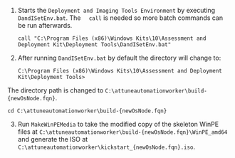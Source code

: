 1. Starts the `Deployment and Imaging Tools Environment` by executing `DandISetEnv.bat`. The `  call` is needed so more batch commands can be run afterwards.
    ```
    call "C:\Program Files (x86)\Windows Kits\10\Assessment and Deployment Kit\Deployment Tools\DandISetEnv.bat"
    ```
2. After running `DandISetEnv.bat` by default the directory will change to:
   ```
   C:\Program Files (x86)\Windows Kits\10\Assessment and Deployment Kit\Deployment Tools>
   ```
The directory path is changed to `C:\attuneautomationworker\build-{newOsNode.fqn}`.
   ```
   cd C:\attuneautomationworker\build-{newOsNode.fqn}
   ```
3. Run `MakeWinPEMedia` to take the modified copy of the skeleton WinPE files at `C:\attuneautomationworker\build-{newOsNode.fqn}\WinPE_amd64` and generate the ISO at `C:\attuneautomationworker\kickstart_{newOsNode.fqn}.iso`.